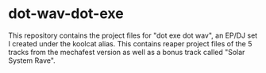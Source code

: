 # dot-wav-dot-exe
This repository contains the project files for "dot exe dot wav", an EP/DJ set I created under the koolcat alias. This contains reaper project files of the 5 tracks from the mechafest version as well as a bonus track called "Solar System Rave".
